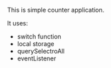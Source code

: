 This is simple counter application.

It uses:

- switch function
- local storage
- querySelectroAll
- eventListener
